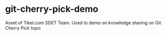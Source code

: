 # git-cherry-pick-demo
Asset of Tiket.com SDET Team. Used to demo on knowledge sharing on Git Cherry Pick topic
